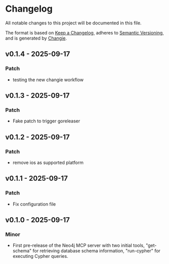 # Changelog
All notable changes to this project will be documented in this file.

The format is based on [Keep a Changelog](https://keepachangelog.com/en/1.0.0/),
adheres to [Semantic Versioning](https://semver.org/spec/v2.0.0.html),
and is generated by [Changie](https://github.com/miniscruff/changie).


## v0.1.4 - 2025-09-17
### Patch
* testing the new changie workflow

## v0.1.3 - 2025-09-17
### Patch
* Fake patch to trigger goreleaser

## v0.1.2 - 2025-09-17
### Patch
* remove ios as supported platform 

## v0.1.1 - 2025-09-17
### Patch
* Fix configuration file

## v0.1.0 - 2025-09-17
### Minor
* First pre-release of the Neo4j MCP server with two initial tools, "get-schema" for retrieving database schema information, "run-cypher" for executing Cypher queries.
